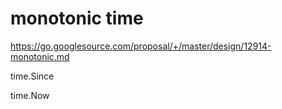 # monotonic time

https://go.googlesource.com/proposal/+/master/design/12914-monotonic.md


time.Since

time.Now
